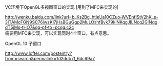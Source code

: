 


VC环境下OpenGL多视图窗口的实现  [用到了MFC来实现的]  
>   
http://wenku.baidu.com/link?url=b_Ks2Bg_htleUa10CZuo-WVEnfIStV2hK_e-3lTAMcFGN9SC76lwzKl7jHaBGuGgp2MuLOshfBvk79kiNKqgJILNcq2GINqgdT5jMs-tHO7&qq-pf-to=pcqq.c2c   
需要用MFC来实现，可以实现同时4个窗口，有点意思。


OpenGL 10 子窗口   
>  
http://www.lofter.com/postentry?from=search&permalink=1d2ddb7f_6dc69a7   


